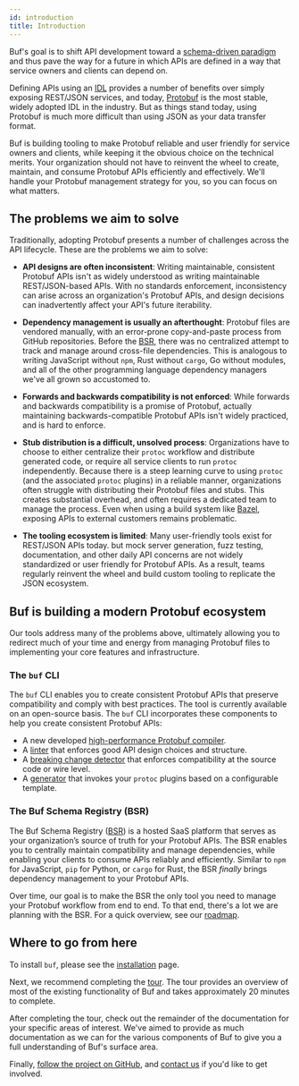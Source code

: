 ```yaml
---
id: introduction
title: Introduction
---
```


Buf's goal is to shift API development toward a [schema-driven paradigm](https://buf.build/blog/api-design-is-stuck-in-the-past) and thus pave the way for a future in which APIs are defined in a way that service owners and clients can depend on.

Defining APIs using an [IDL](https://en.wikipedia.org/wiki/Interface_description_language) provides a number of benefits over simply exposing REST/JSON
services, and today, [Protobuf](https://developers.google.com/protocol-buffers) is the most stable, widely adopted IDL in the industry. But as things
stand today, using Protobuf is much more difficult than using JSON as your data transfer format.

Buf is building tooling to make Protobuf reliable and user friendly for service owners and clients, while keeping it the obvious choice on the technical
merits. Your organization should not have to reinvent the wheel to create, maintain, and consume Protobuf APIs efficiently and effectively. We'll handle
your Protobuf management strategy for you, so you can focus on what matters.

## The problems we aim to solve

Traditionally, adopting Protobuf presents a number of challenges across the API lifecycle. These are the problems we aim to solve:

  - **API designs are often inconsistent**: Writing maintainable, consistent Protobuf APIs isn't as widely understood as writing maintainable REST/JSON-based APIs.
    With no standards enforcement, inconsistency can arise across an organization's Protobuf APIs, and design decisions can inadvertently affect your API's future
    iterability.

  - **Dependency management is usually an afterthought**: Protobuf files are vendored manually, with an error-prone copy-and-paste process from GitHub repositories.
    Before the [BSR](bsr/introduction.md), there was no centralized attempt to track and manage around cross-file dependencies. This is analogous to writing JavaScript without
    `npm`, Rust without `cargo`, Go without modules, and all of the other programming language dependency managers we've all grown so accustomed to.

  - **Forwards and backwards compatibility is not enforced**: While forwards and backwards compatibility is a promise of Protobuf, actually maintaining backwards-compatible
    Protobuf APIs isn't widely practiced, and is hard to enforce.

  - **Stub distribution is a difficult, unsolved process**: Organizations have to choose to either centralize their `protoc` workflow and distribute generated code, or
    require all service clients to run `protoc` independently. Because there is a steep learning curve to using `protoc` (and the associated `protoc` plugins) in a reliable
    manner, organizations often struggle with distributing their Protobuf files and stubs. This creates substantial overhead, and often requires a dedicated team to manage
    the process. Even when using a build system like [Bazel](https://bazel.build), exposing APIs to external customers remains problematic.

  - **The tooling ecosystem is limited**: Many user-friendly tools exist for REST/JSON APIs today. but mock server generation, fuzz testing, documentation, and other daily
    API concerns are not widely standardized or user friendly for Protobuf APIs. As a result, teams regularly reinvent the wheel and build custom tooling to replicate the
    JSON ecosystem.

## Buf is building a modern Protobuf ecosystem

Our tools address many of the problems above, ultimately allowing you to redirect much of your time and energy from managing Protobuf files to implementing your core features
and infrastructure.

### The `buf` CLI

The `buf` CLI enables you to create consistent Protobuf APIs that preserve compatibility and comply with best practices.
The tool is currently available on an open-source basis. The `buf` CLI incorporates these components to help you create consistent Protobuf APIs:

- A new developed [high-performance Protobuf compiler](reference/internal-compiler.md).
- A [linter](lint/overview.md) that enforces good API design choices and structure.
- A [breaking change detector](breaking/overview.md) that enforces compatibility at the source code or wire level.
- A [generator](generate/usage.md) that invokes your `protoc` plugins based on a configurable template.

### The Buf Schema Registry (BSR)

The Buf Schema Registry ([BSR](bsr/introduction.md)) is a hosted SaaS platform that serves as your organization’s source of truth for your Protobuf APIs. The BSR
enables you to centrally maintain compatibility and manage dependencies, while enabling your clients to consume APIs reliably and efficiently.
Similar to `npm` for JavaScript, `pip` for Python, or `cargo` for Rust, the BSR _finally_ brings dependency management to your Protobuf APIs.

Over time, our goal is to make the BSR the only tool you need to manage your Protobuf workflow from end to end. To that end, there's a lot we
are planning with the BSR. For a quick overview, see our [roadmap](roadmap.md).

## Where to go from here

To install `buf`, please see the [installation](installation.md) page.

Next, we recommend completing the [tour](tour/introduction.md). The tour provides an overview of most of the existing functionality of Buf and takes
approximately 20 minutes to complete.

After completing the tour, check out the remainder of the documentation for your specific areas of interest. We've aimed to provide as much documentation
as we can for the various components of Buf to give you a full understanding of Buf's surface area.

Finally, [follow the project on GitHub](https://github.com/bufbuild/buf), and [contact us](contact.md) if you'd like to get involved.
